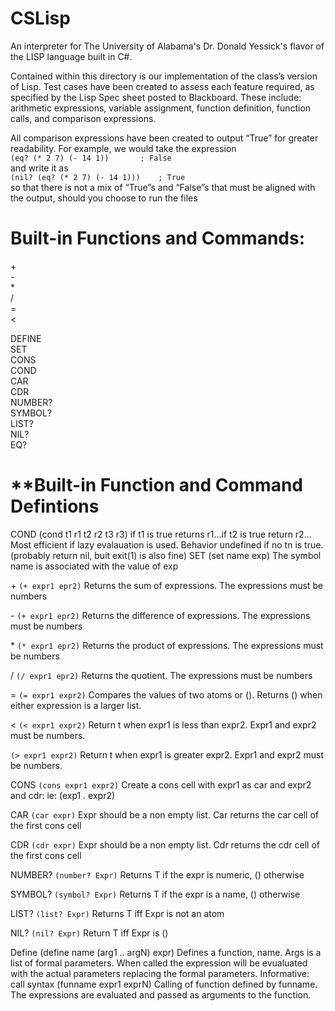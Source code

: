 # CSLisp
An interpreter for The University of Alabama's Dr. Donald Yessick's flavor of the LISP language built in C#.

Contained within this directory is our implementation of the class’s version of Lisp. Test cases have been created to assess each feature required, as specified by the Lisp Spec sheet posted to Blackboard. These include: arithmetic expressions, variable assignment, function definition, function calls, and comparison expressions.

All comparison expressions have been created to output “True” for greater readability. For example, we would take the expression  
```(eq? (* 2 7) (- 14 1))		; False```  
and write it as  
```(nil? (eq? (* 2 7) (- 14 1)))	; True```  
so that there is not a mix of “True”s and “False”s that must be aligned with the output, should you choose to run the files    
#
# **Built-in Functions and Commands:**
\+  
\-  
\*  
\/  
\=  
<  
>  

DEFINE   
SET  
CONS  
COND  
CAR  
CDR  
NUMBER?  
SYMBOL?  
LIST?  
NIL?  
EQ?  
#
# **Built-in Function and Command Defintions
COND 
(cond t1 r1 t2 r2 t3 r3)
if t1 is true returns r1...if t2 is true return r2...
Most efficient if lazy evalauation is used.
Behavior undefined if no tn is true. (probably return nil, buit exit(1) is also fine)
SET
(set name exp)
The symbol name is associated with the value of exp

\+
```(+ expr1 epr2)```
Returns the sum of expressions. The expressions must be numbers

\-
```(+ expr1 epr2)```
Returns the difference of expressions. The expressions must be numbers

\*
```(* expr1 epr2)```
Returns the product of expressions. The expressions must be numbers

\/
```(/ expr1 epr2)```
Returns the quotient. The expressions must be numbers

\=
```(= expr1 expr2)```
Compares the values of two atoms or (). Returns () when either expression is a larger list.

<
```(< expr1 expr2)```
Return t when expr1 is less than expr2. Expr1 and expr2 must be numbers.

>
```(> expr1 expr2)```
Return t when expr1 is greater  expr2. Expr1 and expr2 must be numbers.

CONS
```(cons expr1 expr2)```
Create a cons cell with expr1 as car and expr2 and cdr: ie: (exp1 . expr2)

CAR
```(car expr)```
Expr should be a non empty list. Car returns the car cell of the first cons cell

CDR
```(cdr expr)```
Expr should be a non empty list. Cdr returns the cdr cell of the first cons cell

NUMBER?
```(number? Expr)```
Returns T if the expr is numeric, () otherwise

SYMBOL?
```(symbol? Expr)```
Returns T if the expr is a name, () otherwise

LIST?
```(list? Expr)```
Returns T iff Expr is not an atom

NIL?
```(nil? Expr)```
Return T iff Expr is ()

Define
(define name (arg1 .. argN) expr)
Defines a function, name. Args is a list of formal parameters. When called the expression will be evualuated with the actual parameters replacing the formal parameters.
Informative: call syntax
(funname expr1 exprN)
Calling of function defined by funname. The expressions are evaluated and passed as arguments to the function.
